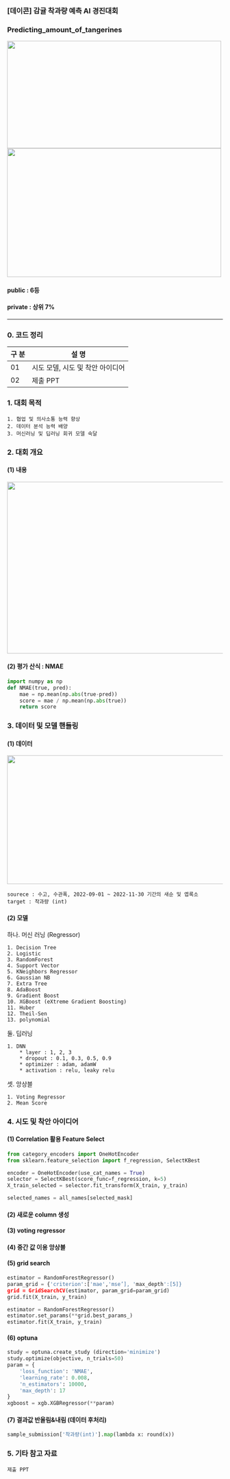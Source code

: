 ### [데이콘] 감귤 착과량 예측 AI 경진대회     
### Predicting_amount_of_tangerines
<img src="https://user-images.githubusercontent.com/83712521/209253559-18bc6b5e-57c7-4eb7-9ca0-def609d0626f.png" width="500" height="250">

<img src="https://user-images.githubusercontent.com/83712521/209253528-76191999-6f1f-4665-a236-47b82eab6cb3.png" width="500" height="300">

    

#### public : 6등
#### private : 상위 7%

---

### 0. 코드 정리
<table> 
    <thead>
        <tr>
            <th>구    분</th>
            <th>설    명</th>
        </tr>
    </thead>
    <tbody>
        <tr>
            <td> 01 </td>
            <td> 시도 모델, 시도 및 착안 아이디어 </td>
        </tr>
        <tr>
            <td> 02 </td>
            <td> 제출 PPT </td>
        </tr>
    </tbody>
</table>

### 1. 대회 목적

    1. 협업 및 의사소통 능력 향상
    2. 데이터 분석 능력 배양
    3. 머신러닝 및 딥러닝 회귀 모델 숙달

### 2. 대회 개요
#### (1) 내용
<img src="https://user-images.githubusercontent.com/83712521/209249341-87230027-5a63-44be-92de-eb1db6d81b40.png" width="600" height="400">

#### (2) 평가 산식 : NMAE

```python
import numpy as np
def NMAE(true, pred):
    mae = np.mean(np.abs(true-pred))
    score = mae / np.mean(np.abs(true))
    return score
```


### 3. 데이터 및 모델 핸들링

#### (1) 데이터

<img src="https://user-images.githubusercontent.com/83712521/209250837-1b9547f0-4364-4ca2-9b24-d727324b0eae.png" width="700" height="300">

    sourece : 수고, 수관폭, 2022-09-01 ~ 2022-11-30 기간의 새순 및 엽록소
    target : 착과량 (int)

#### (2) 모델


하나. 머신 러닝 (Regressor)

    1. Decision Tree 
    2. Logistic 
    3. RandomForest 
    4. Support Vector  
    5. KNeighbors Regressor
    6. Gaussian NB
    7. Extra Tree
    8. AdaBoost
    9. Gradient Boost
    10. XGBoost (eXtreme Gradient Boosting)
    11. Huber
    12. Theil-Sen 
    13. polynomial
    
둘. 딥러닝

    1. DNN
        * layer : 1, 2, 3
        * dropout : 0.1, 0.3, 0.5, 0.9
        * optimizer : adam, adamW
        * activation : relu, leaky relu
        
셋. 앙상블
    
    1. Voting Regressor
    2. Mean Score

### 4. 시도 및 착안 아이디어

#### (1) Correlation 활용 Feature Select
```python
from category_encoders import OneHotEncoder
from sklearn.feature_selection import f_regression, SelectKBest

encoder = OneHotEncoder(use_cat_names = True)
selector = SelectKBest(score_func=f_regression, k=5)
X_train_selected = selector.fit_transform(X_train, y_train)

selected_names = all_names[selected_mask]
```
#### (2) 새로운 column 생성



#### (3) voting regressor

#### (4) 중간 값 이용 앙상블

#### (5) grid search

```python
estimator = RandomForestRegressor()
param_grid = {'criterion':['mae','mse’], 'max_depth':[5]} 
grid = GridSearchCV(estimator, param_grid=param_grid) 
grid.fit(X_train, y_train)

estimator = RandomForestRegressor()
estimator.set_params(**grid.best_params_)
estimator.fit(X_train, y_train)
```


#### (6) optuna

```python
study = optuna.create_study (direction='minimize')
study.optimize(objective, n_trials=50)
param = {
    'loss_function': 'NMAE',
    'learning_rate': 0.008,
    'n_estimators': 10000,
    'max_depth': 17
}
xgboost = xgb.XGBRegressor(**param)  
```
#### (7) 결과값 반올림&내림 (데이터 후처리)

```python
sample_submission['착과량(int)'].map(lambda x: round(x)) 
```

### 5. 기타 참고 자료

    제출 PPT 
 
